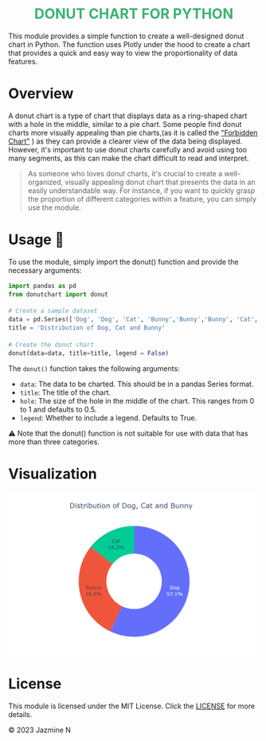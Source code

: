 <h1 align="center" style="color:MediumSeaGreen;"> <b> DONUT CHART FOR PYTHON  </b></h1>

This module provides a simple function to create a well-designed donut chart in Python. The function uses Plotly under the hood to create a chart that provides a quick and easy way to view the proportionality of data features.

# Overview
A donut chart is a type of chart that displays data as a ring-shaped chart with a hole in the middle, similar to a pie chart. Some people find donut charts more visually appealing than pie charts,(as it is called the ["Forbidden Chart"](https://www.entrepreneur.com/growing-a-business/people-please-stop-using-pie-charts/239932) ) as they can provide a clearer view of the data being displayed. However, it's important to use donut charts carefully and avoid using too many segments, as this can make the chart difficult to read and interpret.

> As someone who loves donut charts, it's crucial to create a well-organized, visually appealing donut chart that presents the data in an easily understandable way. For instance, if you want to quickly grasp the proportion of different categories within a feature, you can simply use the module. 

# Usage :doughnut:
To use the module, simply import the donut() function and provide the necessary arguments:

``` python
import pandas as pd
from donutchart import donut

# Create a sample dataset
data = pd.Series(['Dog', 'Dog', 'Cat', 'Bunny','Bunny','Bunny', 'Cat', 'Dog', 'Dog', 'Dog', 'Dog', 'Bunny', 'Dog', 'Dog'])
title = 'Distribution of Dog, Cat and Bunny'

# Create the donut chart
donut(data=data, title=title, legend = False)

```
The `donut()` function takes the following arguments:

- `data`: The data to be charted. This should be in a pandas Series format.
- `title`: The title of the chart.
- `hole`: The size of the hole in the middle of the chart. This ranges from 0 to 1 and defaults to 0.5.
- `legend`: Whether to include a legend. Defaults to True.

:warning: Note that the donut() function is not suitable for use with data that has more than three categories.

# Visualization
![SampleViz](https://github.com/JZMNE/Donut_Module_For_Python/blob/main/img/donut.png)

# License 
This module is licensed under the MIT License. Click the [LICENSE](https://opensource.org/licenses/MIT) for more details.

&copy; 2023 Jazmine N

